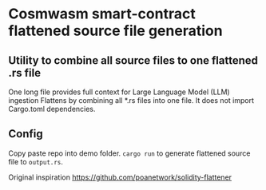 # Cosmwasm smart-contract flattened source file generation

## Utility to combine all source files to one flattened .rs file

One long file provides full context for Large Language Model (LLM) ingestion
Flattens by combining all \*.rs files into one file. It does not import Cargo.toml dependencies.

## Config

Copy paste repo into demo folder.
`cargo run` to generate flattened source file to `output.rs`.

Original inspiration https://github.com/poanetwork/solidity-flattener
